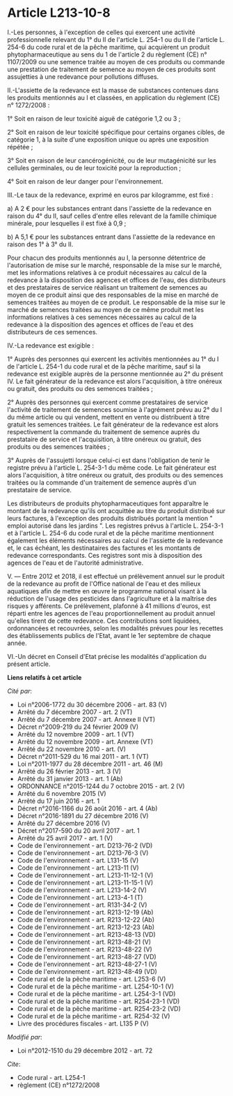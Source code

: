 # Article L213-10-8

I.-Les personnes, à l'exception de celles qui exercent une activité professionnelle relevant du 1° du II de l'article L.
254-1 ou du II de l'article L. 254-6 du code rural et de la pêche maritime, qui acquièrent un produit phytopharmaceutique au
sens du 1 de l'article 2 du règlement (CE) n° 1107/2009 ou une semence traitée au moyen de ces produits ou commande une
prestation de traitement de semence au moyen de ces produits sont assujetties à une redevance pour pollutions diffuses. 

II.-L'assiette de la redevance est la masse de substances contenues dans les produits mentionnés au I et classées, en
application du règlement (CE) n° 1272/2008 : 

1° Soit en raison de leur toxicité aiguë de catégorie 1,2 ou 3 ; 

2° Soit en raison de leur toxicité spécifique pour certains organes cibles, de catégorie 1, à la suite d'une exposition
unique ou après une exposition répétée ; 

3° Soit en raison de leur cancérogénicité, ou de leur mutagénicité sur les cellules germinales, ou de leur toxicité pour la
reproduction ; 

4° Soit en raison de leur danger pour l'environnement. 

III.-Le taux de la redevance, exprimé en euros par kilogramme, est fixé : 

a) A 2 € pour les substances entrant dans l'assiette de la redevance en raison du 4° du II, sauf celles d'entre elles
relevant de la famille chimique minérale, pour lesquelles il est fixé à 0,9 ; 

b) A 5,1 € pour les substances entrant dans l'assiette de la redevance en raison des 1° à 3° du II. 

Pour chacun des produits mentionnés au I, la personne détentrice de l'autorisation de mise sur le marché, responsable de la
mise sur le marché, met les informations relatives à ce produit nécessaires au calcul de la redevance à la disposition des
agences et offices de l'eau, des distributeurs et des prestataires de service réalisant un traitement de semences au moyen de
ce produit ainsi que des responsables de la mise en marché de semences traitées au moyen de ce produit. Le responsable de la
mise sur le marché de semences traitées au moyen de ce même produit met les informations relatives à ces semences nécessaires
au calcul de la redevance à la disposition des agences et offices de l'eau et des distributeurs de ces semences. 

IV.-La redevance est exigible : 

1° Auprès des personnes qui exercent les activités mentionnées au 1° du I de l'article L. 254-1 du code rural et de la pêche
maritime, sauf si la redevance est exigible auprès de la personne mentionnée au 2° du présent IV. Le fait générateur de la
redevance est alors l'acquisition, à titre onéreux ou gratuit, des produits ou des semences traitées ; 

2° Auprès des personnes qui exercent comme prestataires de service l'activité de traitement de semences soumise à l'agrément
prévu au 2° du I du même article ou qui vendent, mettent en vente ou distribuent à titre gratuit les semences traitées. Le
fait générateur de la redevance est alors respectivement la commande du traitement de semence auprès du prestataire de
service et l'acquisition, à titre onéreux ou gratuit, des produits ou des semences traitées ; 

3° Auprès de l'assujetti lorsque celui-ci est dans l'obligation de tenir le registre prévu à l'article L. 254-3-1 du même
code. Le fait générateur est alors l'acquisition, à titre onéreux ou gratuit, des produits ou des semences traitées ou la
commande d'un traitement de semence auprès d'un prestataire de service. 

Les distributeurs de produits phytopharmaceutiques font apparaître le montant de la redevance qu'ils ont acquittée au titre
du produit distribué sur leurs factures, à l'exception des produits distribués portant la mention " emploi autorisé dans les
jardins ". Les registres prévus à l'article L. 254-3-1 et à l'article L. 254-6 du code rural et de la pêche maritime
mentionnent également les éléments nécessaires au calcul de l'assiette de la redevance et, le cas échéant, les destinataires
des factures et les montants de redevance correspondants. Ces registres sont mis à disposition des agences de l'eau et de
l'autorité administrative. 

V. ― Entre 2012 et 2018, il est effectué un prélèvement annuel sur le produit de la redevance au profit de l'Office national
de l'eau et des milieux aquatiques afin de mettre en œuvre le programme national visant à la réduction de l'usage des
pesticides dans l'agriculture et à la maîtrise des risques y afférents. Ce prélèvement, plafonné à 41 millions d'euros, est
réparti entre les agences de l'eau proportionnellement au produit annuel qu'elles tirent de cette redevance. Ces
contributions sont liquidées, ordonnancées et recouvrées, selon les modalités prévues pour les recettes des établissements
publics de l'Etat, avant le 1er septembre de chaque année. 

VI.-Un décret en Conseil d'Etat précise les modalités d'application du présent article.

**Liens relatifs à cet article**

_Cité par_:

  - Loi n°2006-1772 du 30 décembre 2006 - art. 83 (V)
  - Arrêté du 7 décembre 2007 - art. 2 (VT)
  - Arrêté du 7 décembre 2007 - art. Annexe II (VT)
  - Décret n°2009-219 du 24 février 2009 (V)
  - Arrêté du 12 novembre 2009 - art. 1 (VT)
  - Arrêté du 12 novembre 2009 - art. Annexe (VT)
  - Arrêté du 22 novembre 2010 - art. (V)
  - Décret n°2011-529 du 16 mai 2011 - art. 1 (VT)
  - Loi n°2011-1977 du 28 décembre 2011 - art. 46 (M)
  - Arrêté du 26 février 2013 - art. 3 (V)
  - Arrêté du 31 janvier 2013 - art. 1 (Ab)
  - ORDONNANCE n°2015-1244 du 7 octobre 2015 - art. 2 (V)
  - Arrêté du 6 novembre 2015 (V)
  - Arrêté du 17 juin 2016 - art. 1
  - Décret n°2016-1166 du 26 août 2016 - art. 4 (Ab)
  - Décret n°2016-1891 du 27 décembre 2016 (V)
  - Arrêté du 27 décembre 2016 (V)
  - Décret n°2017-590 du 20 avril 2017 - art. 1
  - Arrêté du 25 avril 2017 - art. 1 (V)
  - Code de l'environnement - art. D213-76-2 (VD)
  - Code de l'environnement - art. D213-76-3 (V)
  - Code de l'environnement - art. L131-15 (V)
  - Code de l'environnement - art. L213-11 (V)
  - Code de l'environnement - art. L213-11-12-1 (V)
  - Code de l'environnement - art. L213-11-15-1 (V)
  - Code de l'environnement - art. L213-14-2 (V)
  - Code de l'environnement - art. L213-4-1 (T)
  - Code de l'environnement - art. R131-34-2 (V)
  - Code de l'environnement - art. R213-12-19 (Ab)
  - Code de l'environnement - art. R213-12-22 (Ab)
  - Code de l'environnement - art. R213-12-23 (Ab)
  - Code de l'environnement - art. R213-48-13 (VD)
  - Code de l'environnement - art. R213-48-21 (V)
  - Code de l'environnement - art. R213-48-22 (V)
  - Code de l'environnement - art. R213-48-27 (VD)
  - Code de l'environnement - art. R213-48-27-1 (V)
  - Code de l'environnement - art. R213-48-49 (VD)
  - Code rural et de la pêche maritime - art. L253-6 (V)
  - Code rural et de la pêche maritime - art. L254-10-1 (V)
  - Code rural et de la pêche maritime - art. L254-3-1 (VD)
  - Code rural et de la pêche maritime - art. R254-23-1 (VD)
  - Code rural et de la pêche maritime - art. R254-23-2 (VD)
  - Code rural et de la pêche maritime - art. R254-32 (V)
  - Livre des procédures fiscales - art. L135 P (V)

_Modifié par_:

  - Loi n°2012-1510 du 29 décembre 2012 - art. 72

_Cite_:

  - Code rural - art. L254-1
  - règlement (CE) n°1272/2008
